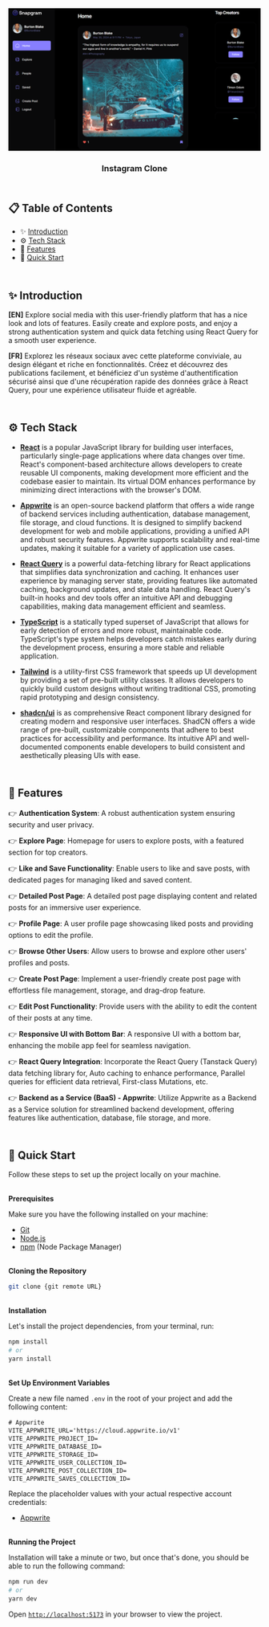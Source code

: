 <div align="center">
    <a href="https://snapgram-fv.vercel.app" target="_blank">
      <img src="public/design/preview.png" alt="Project Banner">
    </a>
  <h3 align="center">Instagram Clone</h3>
</div>

##  <br /> 📋 <a name="table">Table of Contents</a>

- ✨ [Introduction](#introduction)
- ⚙️ [Tech Stack](#tech-stack)
- 📝 [Features](#features)
- 🚀 [Quick Start](#quick-start)

##  <br /> <a name="introduction">✨ Introduction</a>

**[EN]** Explore social media with this user-friendly platform that has a nice look and lots of features. Easily create and explore posts, and enjoy a strong authentication system and quick data fetching using React Query for a smooth user experience.

**[FR]** Explorez les réseaux sociaux avec cette plateforme conviviale, au design élégant et riche en fonctionnalités. Créez et découvrez des publications facilement, et bénéficiez d'un système d'authentification sécurisé ainsi que d'une récupération rapide des données grâce à React Query, pour une expérience utilisateur fluide et agréable.

##  <br /> <a name="tech-stack">⚙️ Tech Stack</a>

- [**React**](https://react.dev/reference/react) is a popular JavaScript library for building user interfaces, particularly single-page applications where data changes over time. React's component-based architecture allows developers to create reusable UI components, making development more efficient and the codebase easier to maintain. Its virtual DOM enhances performance by minimizing direct interactions with the browser's DOM.

- [**Appwrite**](https://appwrite.io/docs) is an open-source backend platform that offers a wide range of backend services including authentication, database management, file storage, and cloud functions. It is designed to simplify backend development for web and mobile applications, providing a unified API and robust security features. Appwrite supports scalability and real-time updates, making it suitable for a variety of application use cases.

- [**React Query**](https://tanstack.com/query/latest/docs/framework/react/overview) is a powerful data-fetching library for React applications that simplifies data synchronization and caching. It enhances user experience by managing server state, providing features like automated caching, background updates, and stale data handling. React Query's built-in hooks and dev tools offer an intuitive API and debugging capabilities, making data management efficient and seamless.

- [**TypeScript**](https://www.typescriptlang.org/docs/) is a statically typed superset of JavaScript that allows for early detection of errors and more robust, maintainable code. TypeScript's type system helps developers catch mistakes early during the development process, ensuring a more stable and reliable application.

- [**Tailwind**](https://v2.tailwindcss.com/docs) is a utility-first CSS framework that speeds up UI development by providing a set of pre-built utility classes. It allows developers to quickly build custom designs without writing traditional CSS, promoting rapid prototyping and design consistency.

- [**shadcn/ui**](https://ui.shadcn.com/docs) is as comprehensive React component library designed for creating modern and responsive user interfaces. ShadCN offers a wide range of pre-built, customizable components that adhere to best practices for accessibility and performance. Its intuitive API and well-documented components enable developers to build consistent and aesthetically pleasing UIs with ease.


## <br/> <a name="features">📝 Features</a>

👉 **Authentication System**: A robust authentication system ensuring security and user privacy.

👉 **Explore Page**: Homepage for users to explore posts, with a featured section for top creators.

👉 **Like and Save Functionality**: Enable users to like and save posts, with dedicated pages for managing liked and saved content.

👉 **Detailed Post Page**: A detailed post page displaying content and related posts for an immersive user experience.

👉 **Profile Page**: A user profile page showcasing liked posts and providing options to edit the profile.

👉 **Browse Other Users**: Allow users to browse and explore other users' profiles and posts.

👉 **Create Post Page**: Implement a user-friendly create post page with effortless file management, storage, and drag-drop feature.

👉 **Edit Post Functionality**: Provide users with the ability to edit the content of their posts at any time.

👉 **Responsive UI with Bottom Bar**: A responsive UI with a bottom bar, enhancing the mobile app feel for seamless navigation.

👉 **React Query Integration**: Incorporate the React Query (Tanstack Query) data fetching library for, Auto caching to enhance performance, Parallel queries for efficient data retrieval, First-class Mutations, etc.

👉 **Backend as a Service (BaaS) - Appwrite**: Utilize Appwrite as a Backend as a Service solution for streamlined backend development, offering features like authentication, database, file storage, and more.

## <br /> <a name="quick-start">🚀 Quick Start</a>

Follow these steps to set up the project locally on your machine.

<br/>**Prerequisites**

Make sure you have the following installed on your machine:

- [Git](https://git-scm.com/)
- [Node.js](https://nodejs.org/en)
- [npm](https://www.npmjs.com/) (Node Package Manager)

<br/>**Cloning the Repository**

```bash
git clone {git remote URL}
```

<br/>**Installation**

Let's install the project dependencies, from your terminal, run:

```bash
npm install
# or
yarn install
```

<br/>**Set Up Environment Variables**

Create a new file named `.env` in the root of your project and add the following content:

```env
# Appwrite
VITE_APPWRITE_URL='https://cloud.appwrite.io/v1'
VITE_APPWRITE_PROJECT_ID=
VITE_APPWRITE_DATABASE_ID=
VITE_APPWRITE_STORAGE_ID=
VITE_APPWRITE_USER_COLLECTION_ID=
VITE_APPWRITE_POST_COLLECTION_ID=
VITE_APPWRITE_SAVES_COLLECTION_ID=
```

Replace the placeholder values with your actual respective account credentials:

- [Appwrite](https://cloud.appwrite.io/)


<br/>**Running the Project**

Installation will take a minute or two, but once that's done, you should be able to run the following command:

```bash
npm run dev
# or
yarn dev
```

Open [`http://localhost:5173`](http://localhost:5173) in your browser to view the project.